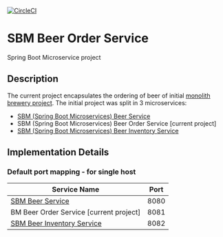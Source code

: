 [![CircleCI](https://circleci.com/gh/mariamihai/udemy-sbm-beer-order-service.svg?style=svg)](https://circleci.com/gh/mariamihai/udemy-sbm-beer-order-service)

# SBM Beer Order Service
Spring Boot Microservice project

## Description
The current project encapsulates the ordering of beer of initial [monolith brewery project](https://github.com/mariamihai/udemy-sbm-brewery-monolith).
The initial project was split in 3 microservices:
* [SBM (Spring Boot Microservices) Beer Service](https://github.com/mariamihai/udemy-sbm-beer-service)
* SBM (Spring Boot Microservices) Beer Order Service [current project]
* [SBM (Spring Boot Microservices) Beer Inventory Service](https://github.com/mariamihai/udemy-sbm-beer-inventory-service)

## Implementation Details
### Default port mapping - for single host

| Service Name | Port | 
| --------| -----|
| [SBM Beer Service](https://github.com/mariamihai/udemy-sbm-beer-service) | 8080 |
| BM  Beer Order Service [current project] | 8081 |
| [SBM Beer Inventory Service](https://github.com/mariamihai/udemy-sbm-beer-inventory-service) | 8082 |
